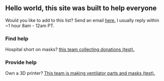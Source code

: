 ## Hello world, this site was built to help everyone

Would you like to add to this list? Send an email [here.](mailto:zekeli@rocketmail.com) I usually reply within ~1 hour 8am - 12am PT.

### Find help

Hospital short on masks? [this team collecting donations (test).](https://www.google.com)


### Provide help

Own a 3D printer? [This team is making ventilator parts and masks (test).](https://www.google.com)
